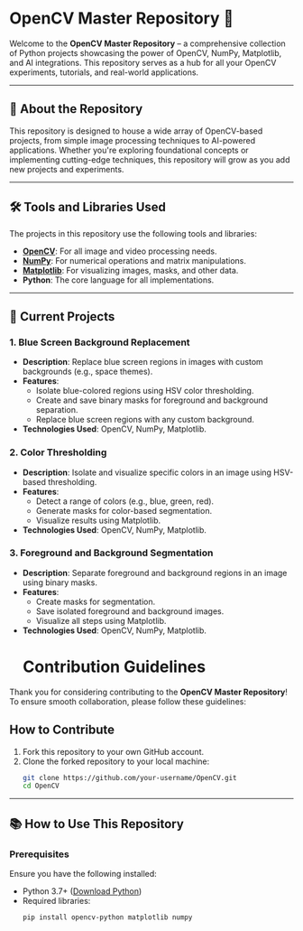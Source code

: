 # OpenCV Master Repository 🚀

Welcome to the **OpenCV Master Repository** – a comprehensive collection of Python projects showcasing the power of OpenCV, NumPy, Matplotlib, and AI integrations. This repository serves as a hub for all your OpenCV experiments, tutorials, and real-world applications.

---

## 📖 About the Repository

This repository is designed to house a wide array of OpenCV-based projects, from simple image processing techniques to AI-powered applications. Whether you're exploring foundational concepts or implementing cutting-edge techniques, this repository will grow as you add new projects and experiments.

---

## 🛠️ Tools and Libraries Used

The projects in this repository use the following tools and libraries:
- **[OpenCV](https://opencv.org/)**: For all image and video processing needs.
- **[NumPy](https://numpy.org/)**: For numerical operations and matrix manipulations.
- **[Matplotlib](https://matplotlib.org/)**: For visualizing images, masks, and other data.
- **Python**: The core language for all implementations.

---

## 🚀 Current Projects

### 1. **Blue Screen Background Replacement**
- **Description**: Replace blue screen regions in images with custom backgrounds (e.g., space themes).
- **Features**:
  - Isolate blue-colored regions using HSV color thresholding.
  - Create and save binary masks for foreground and background separation.
  - Replace blue screen regions with any custom background.
- **Technologies Used**: OpenCV, NumPy, Matplotlib.

### 2. **Color Thresholding**
- **Description**: Isolate and visualize specific colors in an image using HSV-based thresholding.
- **Features**:
  - Detect a range of colors (e.g., blue, green, red).
  - Generate masks for color-based segmentation.
  - Visualize results using Matplotlib.
- **Technologies Used**: OpenCV, NumPy, Matplotlib.

### 3. **Foreground and Background Segmentation**
- **Description**: Separate foreground and background regions in an image using binary masks.
- **Features**:
  - Create masks for segmentation.
  - Save isolated foreground and background images.
  - Visualize all steps using Matplotlib.
- **Technologies Used**: OpenCV, NumPy, Matplotlib.
  # Contribution Guidelines

Thank you for considering contributing to the **OpenCV Master Repository**! To ensure smooth collaboration, please follow these guidelines:

## How to Contribute
1. Fork this repository to your own GitHub account.
2. Clone the forked repository to your local machine:
   ```bash
   git clone https://github.com/your-username/OpenCV.git
   cd OpenCV


---

## 📚 How to Use This Repository

### Prerequisites
Ensure you have the following installed:
- Python 3.7+ ([Download Python](https://www.python.org/downloads/))
- Required libraries:
  ```bash
  pip install opencv-python matplotlib numpy
